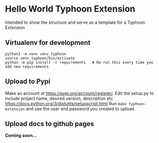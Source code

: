 # Hello World Typhoon Extension

Intended to show the structure and serve as a template for a Typhoon Extension

## Virtualenv for development

```shell script
python3 -m venv venv_typhoon
source venv_typhoon/bin/activate
python -m pip install -r requirements   # Re-run this every time you add new requirements
```

## Upload to Pypi

Make an account at https://pypi.org/account/register/.
Edit the setup.py to include project name, desired version, description etc. https://docs.python.org/3/distutils/setupscript.html
Run `make typhoon-extension` and use the user and password you created to upload.

## Upload docs to github pages

**Coming soon...**
